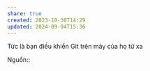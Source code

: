 ```yaml
---
share: true
created: 2023-10-30T14:29
updated: 2024-09-04T15:36
---
```

Tức là bạn điều khiển Git trên máy của họ từ xa

Nguồn::

